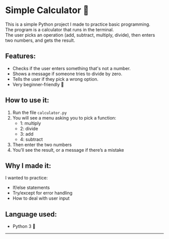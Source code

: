 # Simple Calculator 🧮

This is a simple Python project I made to practice basic programming.  
The program is a calculator that runs in the terminal.  
The user picks an operation (add, subtract, multiply, divide), then enters two numbers, and gets the result.

## Features:

- Checks if the user enters something that's not a number.
- Shows a message if someone tries to divide by zero.
- Tells the user if they pick a wrong option.
- Very beginner-friendly 🌟

## How to use it:

1. Run the file `calculator.py`
2. You will see a menu asking you to pick a function:
   - 1: multiply
   - 2: divide
   - 3: add
   - 4: subtract
3. Then enter the two numbers
4. You’ll see the result, or a message if there’s a mistake

## Why I made it:

I wanted to practice:
- If/else statements
- Try/except for error handling
- How to deal with user input

## Language used:

- Python 3 🐍

---


